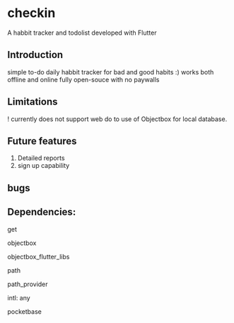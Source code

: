 # checkin

A habbit tracker and todolist developed with Flutter

## Introduction
simple to-do
daily habbit tracker for bad and good habits :)
works both offline and online
fully open-souce with no paywalls

## Limitations
! currently does not support web do to use of Objectbox for local database.

## Future features
1. Detailed reports
2. sign up capability


## bugs 


## Dependencies:
  get

  objectbox

  objectbox_flutter_libs

  path

  path_provider

  intl: any
  
  pocketbase